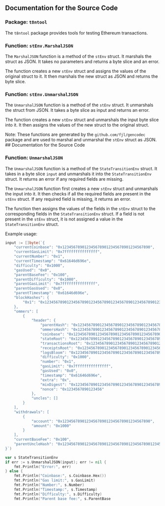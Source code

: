## Documentation for the Source Code

### Package: `t8ntool`

The `t8ntool` package provides tools for testing Ethereum transactions.

### Function: `stEnv.MarshalJSON`

The `MarshalJSON` function is a method of the `stEnv` struct. It marshals the struct as JSON. It takes no parameters and returns a byte slice and an error.

The function creates a new `stEnv` struct and assigns the values of the original struct to it. It then marshals the new struct as JSON and returns the byte slice.

### Function: `stEnv.UnmarshalJSON`

The `UnmarshalJSON` function is a method of the `stEnv` struct. It unmarshals the struct from JSON. It takes a byte slice as input and returns an error.

The function creates a new `stEnv` struct and unmarshals the input byte slice into it. It then assigns the values of the new struct to the original struct.

Note: These functions are generated by the `github.com/fjl/gencodec` package and are used to marshal and unmarshal the `stEnv` struct as JSON. ## Documentation for the Source Code

### Function: `UnmarshalJSON`

The `UnmarshalJSON` function is a method of the `StateTransitionEnv` struct. It takes in a byte slice `input` and unmarshals it into the `StateTransitionEnv` struct. It returns an error if any required fields are missing.

The `UnmarshalJSON` function first creates a new `stEnv` struct and unmarshals the input into it. It then checks if all the required fields are present in the `stEnv` struct. If any required field is missing, it returns an error.

The function then assigns the values of the fields in the `stEnv` struct to the corresponding fields in the `StateTransitionEnv` struct. If a field is not present in the `stEnv` struct, it is not assigned a value in the `StateTransitionEnv` struct.

Example usage:

```go
input := []byte(`{
    "currentCoinbase": "0x1234567890123456789012345678901234567890",
    "currentGasLimit": "0x7fffffffffffffff",
    "currentNumber": "0x1",
    "currentTimestamp": "0x61646d696e",
    "difficulty": "0x1000",
    "gasUsed": "0x0",
    "parentBaseFee": "0x100",
    "parentDifficulty": "0x1000",
    "parentGasLimit": "0x7fffffffffffffff",
    "parentGasUsed": "0x0",
    "parentTimestamp": "0x61646d696e",
    "blockHashes": {
        "0x1": "0x1234567890123456789012345678901234567890123456789012345678901234"
    },
    "ommers": [
        {
            "header": {
                "parentHash": "0x1234567890123456789012345678901234567890123456789012345678901234",
                "ommersHash": "0x1234567890123456789012345678901234567890123456789012345678901234",
                "coinbase": "0x1234567890123456789012345678901234567890",
                "stateRoot": "0x1234567890123456789012345678901234567890123456789012345678901234",
                "transactionsRoot": "0x1234567890123456789012345678901234567890123456789012345678901234",
                "receiptsRoot": "0x1234567890123456789012345678901234567890123456789012345678901234",
                "logsBloom": "0x1234567890123456789012345678901234567890123456789012345678901234",
                "difficulty": "0x1000",
                "number": "0x1",
                "gasLimit": "0x7fffffffffffffff",
                "gasUsed": "0x0",
                "timestamp": "0x61646d696e",
                "extra": "0x",
                "mixDigest": "0x1234567890123456789012345678901234567890123456789012345678901234",
                "nonce": "0x1234567890123456"
            },
            "uncles": []
        }
    ],
    "withdrawals": [
        {
            "account": "0x1234567890123456789012345678901234567890",
            "amount": "0x1000"
        }
    ],
    "currentBaseFee": "0x100",
    "parentUncleHash": "0x1234567890123456789012345678901234567890123456789012345678901234"
}`)

var s StateTransitionEnv
if err := s.UnmarshalJSON(input); err != nil {
    fmt.Println("Error:", err)
} else {
    fmt.Println("Coinbase:", s.Coinbase.Hex())
    fmt.Println("Gas limit:", s.GasLimit)
    fmt.Println("Number:", s.Number)
    fmt.Println("Timestamp:", s.Timestamp)
    fmt.Println("Difficulty:", s.Difficulty)
    fmt.Println("Parent base fee:", s.ParentBase